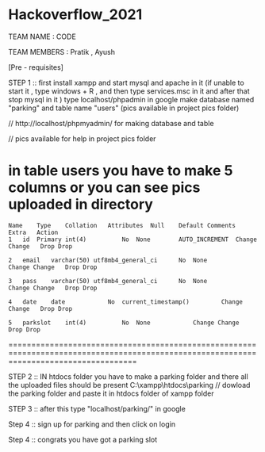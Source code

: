 # Hackoverflow_2021


TEAM NAME : CODE

TEAM MEMBERS : Pratik , Ayush

[Pre - requisites] 

STEP 1 ::   first install xampp and start mysql and apache in it (if unable to start it , type windows + R , and then type services.msc in it and after that stop mysql in it ) 
type localhost/phpadmin in google make database named "parking" and table name "users"  (pics available in project pics folder)

// http://localhost/phpmyadmin/  for making database and table


// pics available for help in project pics folder

in table users you have to make 5 columns or you can see pics uploaded in directory
========================================================================================================================================
	Name	Type	Collation	Attributes	Null	Default	Comments	Extra	Action
	1	id  Primary	int(4)			No	None		AUTO_INCREMENT	Change Change	Drop Drop	

	2	email	varchar(50)	utf8mb4_general_ci		No	None			Change Change	Drop Drop	

	3	pass	varchar(50)	utf8mb4_general_ci		No	None			Change Change	Drop Drop	

	4	date	date			No	current_timestamp()			Change Change	Drop Drop	

	5	parkslot	int(4)			No	None			Change Change	Drop Drop	
========================================================================================================================================



STEP 2 ::   IN htdocs folder you have to make a parking folder and there all the uploaded files should be present
C:\xampp\htdocs\parking
// dowload the parking folder and paste it in htdocs folder of xampp folder 


STEP 3 ::  after this type "localhost/parking/" in google 

Step 4 :: sign up for parking and then click on login  

Step 4 :: congrats you have  got a parking slot 
